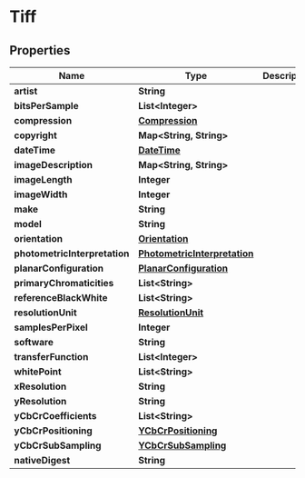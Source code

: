 
# Tiff

## Properties
Name | Type | Description | Notes
------------ | ------------- | ------------- | -------------
**artist** | **String** |  |  [optional]
**bitsPerSample** | **List&lt;Integer&gt;** |  |  [optional]
**compression** | [**Compression**](Compression.md) |  |  [optional]
**copyright** | **Map&lt;String, String&gt;** |  |  [optional]
**dateTime** | [**DateTime**](DateTime.md) |  |  [optional]
**imageDescription** | **Map&lt;String, String&gt;** |  |  [optional]
**imageLength** | **Integer** |  |  [optional]
**imageWidth** | **Integer** |  |  [optional]
**make** | **String** |  |  [optional]
**model** | **String** |  |  [optional]
**orientation** | [**Orientation**](Orientation.md) |  |  [optional]
**photometricInterpretation** | [**PhotometricInterpretation**](PhotometricInterpretation.md) |  |  [optional]
**planarConfiguration** | [**PlanarConfiguration**](PlanarConfiguration.md) |  |  [optional]
**primaryChromaticities** | **List&lt;String&gt;** |  |  [optional]
**referenceBlackWhite** | **List&lt;String&gt;** |  |  [optional]
**resolutionUnit** | [**ResolutionUnit**](ResolutionUnit.md) |  |  [optional]
**samplesPerPixel** | **Integer** |  |  [optional]
**software** | **String** |  |  [optional]
**transferFunction** | **List&lt;Integer&gt;** |  |  [optional]
**whitePoint** | **List&lt;String&gt;** |  |  [optional]
**xResolution** | **String** |  |  [optional]
**yResolution** | **String** |  |  [optional]
**yCbCrCoefficients** | **List&lt;String&gt;** |  |  [optional]
**yCbCrPositioning** | [**YCbCrPositioning**](YCbCrPositioning.md) |  |  [optional]
**yCbCrSubSampling** | [**YCbCrSubSampling**](YCbCrSubSampling.md) |  |  [optional]
**nativeDigest** | **String** |  |  [optional]




